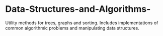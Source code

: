 # Data-Structures-and-Algorithms- 
Utility methods for trees, graphs and sorting. Includes implementations of common algorithmic problems and manipulating data structures.

